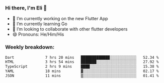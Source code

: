 ### Hi there, I'm Eli 👋
- 🔭 I’m currently working on the new Flutter App
- 🌱 I’m currently learning Go
- 🦄 I’m looking to collaborate with other flutter developers
- 😄 Pronouns: He/Him/His

### Weekly breakdown:
<!--START_SECTION:waka-->

```txt
Dart              7 hrs 20 mins   █████████████░░░░░░░░░░░░   52.34 %
HTML              3 hrs 54 mins   ███████░░░░░░░░░░░░░░░░░░   27.92 %
TypeScript        2 hrs 9 mins    ████░░░░░░░░░░░░░░░░░░░░░   15.38 %
YAML              18 mins         ▓░░░░░░░░░░░░░░░░░░░░░░░░   02.17 %
JSON              11 mins         ▒░░░░░░░░░░░░░░░░░░░░░░░░   01.41 %
```

<!--END_SECTION:waka-->
